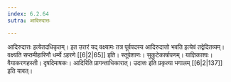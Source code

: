 ```yaml
---
index: 6.2.64
sutra: आदिरुदात्तः

---
```

आदिरुदात्तः इत्येतदधिकृतम्। इत उत्तरं यद् वक्ष्यामः तत्र पूर्वपदस्य आदिरुदात्तो भवति इत्येवं तद्वेदितव्यम्। वक्ष्यति सप्तमीहारिणौ धर्म्ये ऽहरणे [[6|2|65]] इति। स्तूपेशाणः। सुकुटेकार्षापणम्। याज्ञिकाश्वः। वैयाकरणहस्ती। दृषदिमाषकः। आदिरिति प्रागन्ताधिकारात्। उदात्तः इति प्रकृत्या भगालम् [[6|2|137]] इति यावत्।